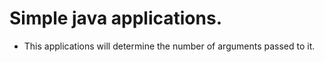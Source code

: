 # Simple java applications.

- This applications will determine the number of arguments passed to it.
